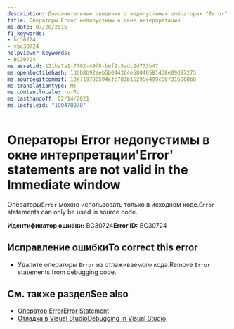 ```yaml
---
description: Дополнительные сведения о недопустимых операторах "Error" в окне интерпретации
title: Операторы Error недопустимы в окне интерпретации
ms.date: 07/20/2015
f1_keywords:
- bc30724
- vbc30724
helpviewer_keywords:
- BC30724
ms.assetid: 121ba7a1-7702-49f8-bef2-5adc2d773b47
ms.openlocfilehash: 1dbb8b92eeb5b044364e58046581438e09d87273
ms.sourcegitcommit: 10e719780594efc781b15295e499c66f316068b8
ms.translationtype: MT
ms.contentlocale: ru-RU
ms.lasthandoff: 02/14/2021
ms.locfileid: "100478078"
---
```

# <a name="error-statements-are-not-valid-in-the-immediate-window"></a><span data-ttu-id="35733-103">Операторы Error недопустимы в окне интерпретации</span><span class="sxs-lookup"><span data-stu-id="35733-103">'Error' statements are not valid in the Immediate window</span></span>

<span data-ttu-id="35733-104">Операторы`Error` можно использовать только в исходном коде.</span><span class="sxs-lookup"><span data-stu-id="35733-104">`Error` statements can only be used in source code.</span></span>  
  
 <span data-ttu-id="35733-105">**Идентификатор ошибки:** BC30724</span><span class="sxs-lookup"><span data-stu-id="35733-105">**Error ID:** BC30724</span></span>  
  
## <a name="to-correct-this-error"></a><span data-ttu-id="35733-106">Исправление ошибки</span><span class="sxs-lookup"><span data-stu-id="35733-106">To correct this error</span></span>  
  
- <span data-ttu-id="35733-107">Удалите операторы `Error` из отлаживаемого кода.</span><span class="sxs-lookup"><span data-stu-id="35733-107">Remove `Error` statements from debugging code.</span></span>  
  
## <a name="see-also"></a><span data-ttu-id="35733-108">См. также раздел</span><span class="sxs-lookup"><span data-stu-id="35733-108">See also</span></span>

- [<span data-ttu-id="35733-109">Оператор Error</span><span class="sxs-lookup"><span data-stu-id="35733-109">Error Statement</span></span>](../language-reference/statements/error-statement.md)
- [<span data-ttu-id="35733-110">Отладка в Visual Studio</span><span class="sxs-lookup"><span data-stu-id="35733-110">Debugging in Visual Studio</span></span>](/visualstudio/debugger/debugger-feature-tour)

